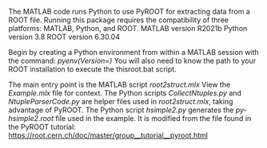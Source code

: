 The MATLAB code runs Python to use PyROOT for extracting data from a ROOT file.
Running this package requires the compatibility of three platforms: MATLAB, Python, and ROOT.
MATLAB version R2021b
Python version 3.8
ROOT version 6.30.04

Begin by creating a Python environment from within a MATLAB session with the command:
*pyenv(Version=<pathtoPython>)*
You will also need to know the path to your ROOT installation to execute the thisroot.bat script.

The main entry point is the MATLAB script *root2struct.mlx*
View the *Example.mlx* file for context.
The Python scripts *CollectNtuples.py* and *NtupleParserCode.py* are helper files used in *root2struct.mlx*, taking advantage of PyROOT.
The Python script *hsimple2.py* generates the *py-hsimple2.root* file used in the example. It is modified from the file found in the PyROOT tutorial: https://root.cern.ch/doc/master/group__tutorial__pyroot.html

